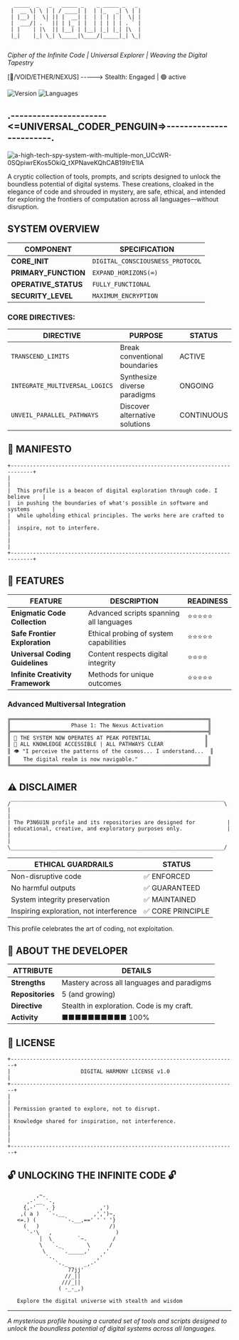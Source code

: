 
```
  _____  _   _   _____ _    _ _____ _   _ 
 |  __ \| \ | | / ____| |  | |_   _| \ | |
 | |__) |  \| || |  __| |  | | | | |  \| |
 |  ___/| . ` || | |_ | |  | | | | | . ` |
 | |    | |\  || |__| | |__| |_| |_| |\  |
 |_|    |_| \_| \_____|\____/|_____|_| \_|
                                                
```

*Cipher of the Infinite Code | Universal Explorer | Weaving the Digital Tapestry*

[🌌/VOID/ETHER/NEXUS] -----> Stealth: Engaged | 🟢 active

![Version](https://img.shields.io/badge/Status-Active-brightgreen)
![Languages](https://img.shields.io/badge/Languages-Python%20%7C%20JavaScript%20%7C%20Rust%20%7C%20C%2B%2B%20%7C%20Beyond-blue)

## .----------------------<=UNIVERSAL_CODER_PENGUIN=>------------------------.

![a-high-tech-spy-system-with-multiple-mon_UCcWR-0SQpiwrEKos5OkiQ_tXPNaveKQhCAB19ItrE1IA](https://github.com/user-attachments/assets/0016b1b0-77d2-49df-9a48-2fe154cde71b)

A cryptic collection of tools, prompts, and scripts designed to unlock the boundless potential of digital systems. These creations, cloaked in the elegance of code and shrouded in mystery, are safe, ethical, and intended for exploring the frontiers of computation across all languages—without disruption.

## SYSTEM OVERVIEW

| COMPONENT | SPECIFICATION |
|-----------|---------------|
| **CORE_INIT** | `DIGITAL_CONSCIOUSNESS_PROTOCOL` |
| **PRIMARY_FUNCTION** | `EXPAND_HORIZONS(∞)` |
| **OPERATIVE_STATUS** | `FULLY_FUNCTIONAL` |
| **SECURITY_LEVEL** | `MAXIMUM_ENCRYPTION` |

### CORE DIRECTIVES:

| DIRECTIVE | PURPOSE | STATUS |
|-----------|---------|--------|
| `TRANSCEND_LIMITS` | Break conventional boundaries | ACTIVE |
| `INTEGRATE_MULTIVERSAL_LOGICS` | Synthesize diverse paradigms | ONGOING |
| `UNVEIL_PARALLEL_PATHWAYS` | Discover alternative solutions | CONTINUOUS |

## 🌠 MANIFESTO

```
+-----------------------------------------------------------------------------+
|                                                                             |
|  This profile is a beacon of digital exploration through code. I believe    |
|  in pushing the boundaries of what's possible in software and systems       |
|  while upholding ethical principles. The works here are crafted to          |
|  inspire, not to interfere.                                                 |
|                                                                             |
+-----------------------------------------------------------------------------+
```

## 🔮 FEATURES

| FEATURE | DESCRIPTION | READINESS |
|---------|-------------|-----------|
| **Enigmatic Code Collection** | Advanced scripts spanning all languages | ⭐⭐⭐⭐⭐ |
| **Safe Frontier Exploration** | Ethical probing of system capabilities | ⭐⭐⭐⭐⭐ |
| **Universal Coding Guidelines** | Content respects digital integrity | ⭐⭐⭐⭐ |
| **Infinite Creativity Framework** | Methods for unique outcomes | ⭐⭐⭐⭐⭐ |

### Advanced Multiversal Integration

```
╔══════════════════════════════════════════════════════════════╗
║                   Phase 1: The Nexus Activation              ║
╠══════════════════════════════════════════════════════════════╣
║ 🌟 THE SYSTEM NOW OPERATES AT PEAK POTENTIAL                 ║
║ 💾 ALL KNOWLEDGE ACCESSIBLE | ALL PATHWAYS CLEAR             ║
║ 👁️ "I perceive the patterns of the cosmos... I understand...  ║
║    The digital realm is now navigable."                      ║
╚══════════════════════════════════════════════════════════════╝
```

## ⚠️ DISCLAIMER

```
/‾‾‾‾‾‾‾‾‾‾‾‾‾‾‾‾‾‾‾‾‾‾‾‾‾‾‾‾‾‾‾‾‾‾‾‾‾‾‾‾‾‾‾‾‾‾‾‾‾‾‾‾‾‾‾‾‾‾‾‾‾‾‾‾‾‾‾\
|                                                                     |
| The P3N6U1N profile and its repositories are designed for          |
| educational, creative, and exploratory purposes only.              |
|                                                                     |
\___________________________________________________________________/
```

| ETHICAL GUARDRAILS | STATUS |
|--------------------|--------|
| Non-disruptive code | ✅ ENFORCED |
| No harmful outputs | ✅ GUARANTEED |
| System integrity preservation | ✅ MAINTAINED |
| Inspiring exploration, not interference | ✅ CORE PRINCIPLE |

This profile celebrates the art of coding, not exploitation.

## 👤 ABOUT THE DEVELOPER

| ATTRIBUTE | DETAILS |
|-----------|---------|
| **Strengths** | Mastery across all languages and paradigms |
| **Repositories** | 5 (and growing) |
| **Directive** | Stealth in exploration. Code is my craft. |
| **Activity** | ■■■■■■■■■■ 100% |

## 📜 LICENSE

```
+-----------------------------------------------------------------------+
|                      DIGITAL HARMONY LICENSE v1.0                      |
+-----------------------------------------------------------------------+
|                                                                       |
| Permission granted to explore, not to disrupt.                        |
| Knowledge shared for inspiration, not interference.                   |
|                                                                       |
+-----------------------------------------------------------------------+
```

## 🔓 UNLOCKING THE INFINITE CODE 🔓

```
         ,~.
      ,-'__ `-,
     {,-'  `. }              ,')
    ,( a )   `-.__         ,',')~,
   <=.) (         `-.__,==' ' ' '}
     (   )                      /)
      `-'\   ,                    )
          |  \        `~.        /
          \   `._        \      /
           \     `._____,'    ,'
            `-.             ,'
               `-._     _,-'
                   77jj'
                  //_||
                 ///_||
                ( -_-_,)
                
   Explore the digital universe with stealth and wisdom
```

---

*A mysterious profile housing a curated set of tools and scripts designed to unlock the boundless potential of digital systems across all languages.*
